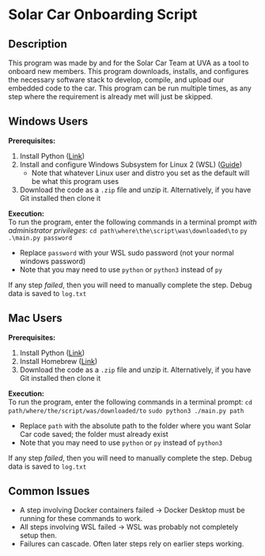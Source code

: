 # Solar Car Onboarding Script

## Description
This program was made by and for the Solar Car Team at UVA as a tool to onboard new members. This program downloads, installs, and configures the necessary software stack to develop, compile, and upload our embedded code to the car. This program can be run multiple times, as any step where the requirement is already met will just be skipped.

## Windows Users
**Prerequisites:** <br>
1. Install Python ([Link](https://www.python.org/downloads/))
2. Install and configure Windows Subsystem for Linux 2 (WSL) ([Guide](https://learn.microsoft.com/en-us/windows/wsl/install))
    - Note that whatever Linux user and distro you set as the default will be what this program uses
3. Download the code as a `.zip` file and unzip it. Alternatively, if you have Git installed then clone it

**Execution:** <br>
To run the program, enter the following commands in a terminal prompt *with administrator privileges*:
`cd path\where\the\script\was\downloaded\to`
`py .\main.py password`
- Replace `password` with your WSL sudo password (not your normal windows password)
- Note that you may need to use `python` or `python3` instead of `py`

If any step *failed*, then you will need to manually complete the step. Debug data is saved to `log.txt`

## Mac Users
**Prerequisites:** <br>
1. Install Python ([Link](https://www.python.org/downloads/))
2. Install Homebrew ([Link](https://brew.sh/))
3. Download the code as a `.zip` file and unzip it. Alternatively, if you have Git installed then clone it

**Execution:** <br>
To run the program, enter the following commands in a terminal prompt:
`cd path/where/the/script/was/downloaded/to`
`sudo python3 ./main.py path`
- Replace `path` with the absolute path to the folder where you want Solar Car code saved; the folder must already exist
- Note that you may need to use `python` or `py` instead of `python3`

If any step *failed*, then you will need to manually complete the step. Debug data is saved to `log.txt`

## Common Issues
- A step involving Docker containers failed -> Docker Desktop must be running for these commands to work.
- All steps involving WSL failed -> WSL was probably not completely setup then.
- Failures can cascade. Often later steps rely on earlier steps working.
